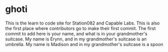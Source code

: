 # ghoti
This is the learn to code site for Station082 and Capable Labs.
This is also the first place where contributors go to make their first commit. The first commit to add here is your name, and what is in your grandmother's suitcase. 
My name is Erynn, and in my grandmother's suitcase is an umbrella. 
My name is Madison and in my grandmother's suitcase is a spoon
